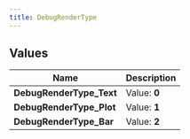 ```yaml
---
title: DebugRenderType
---
```


## Values

| Name | Description |
| ---- | ----------- |
| **DebugRenderType\_Text** | Value: **0** |
| **DebugRenderType\_Plot** | Value: **1** |
| **DebugRenderType\_Bar** | Value: **2** |


